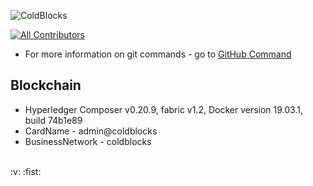 ![ColdBlocks](https://user-images.githubusercontent.com/41678651/71070470-d75e8000-21a0-11ea-9a20-0853cdaa476b.jpg)
<!-- ALL-CONTRIBUTORS-BADGE:START - Do not remove or modify this section -->
[![All Contributors](https://img.shields.io/badge/all_contributors-2-orange.svg?style=flat-square)](#contributors-)
<!-- ALL-CONTRIBUTORS-BADGE:END -->

* For more information on git commands - go to [GitHub Command](https://confluence.atlassian.com/bitbucketserver/basic-git-commands-776639767.html)

## Blockchain 
* Hyperledger Composer v0.20.9, fabric v1.2, Docker version 19.03.1, build 74b1e89
* CardName - admin@coldblocks
* BusinessNetwork - coldblocks


<br />
:v: :fist:







